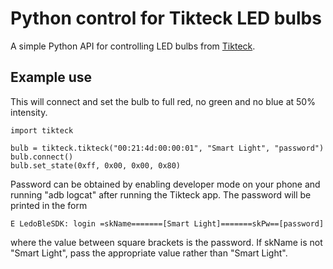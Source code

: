 Python control for Tikteck LED bulbs
====================================

A simple Python API for controlling LED bulbs from [Tikteck](http://www.tikteck.com).

Example use
-----------

This will connect and set the bulb to full red, no green and no blue at 50% intensity. 
```
import tikteck

bulb = tikteck.tikteck("00:21:4d:00:00:01", "Smart Light", "password")
bulb.connect()
bulb.set_state(0xff, 0x00, 0x00, 0x80)
```

Password can be obtained by enabling developer mode on your phone and running "adb logcat" after running the Tikteck app. The password will be printed in the form

```
E LedoBleSDK: login =skName=======[Smart Light]=======skPw==[password]
``` 

where the value between square brackets is the password. If skName is not "Smart Light", pass the appropriate value rather than "Smart Light".
